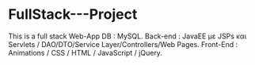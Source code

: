 # FullStack---Project
This is a full stack Web-App    DB : MySQL. Back-end : JavaEE με JSPs και Servlets / DAO/DTO/Service Layer/Controllers/Web Pages.  Front-End : Animations / CSS / HTML / JavaScript /  jQuery.
